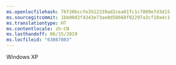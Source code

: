 ```yaml
---
ms.openlocfilehash: 76f20bccfe3512339ad2cea01fc1c7809e7d3d15
ms.sourcegitcommit: 1bb00d2f4343e73ae8d58668f02297a3cf10a4c1
ms.translationtype: HT
ms.contentlocale: zh-CN
ms.lasthandoff: 06/15/2019
ms.locfileid: "63867803"
---
```

Windows XP